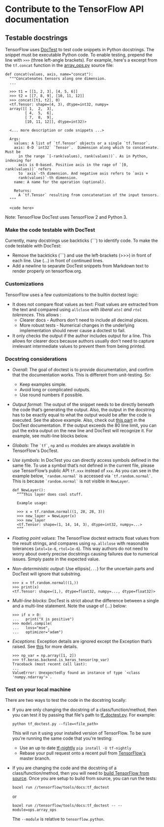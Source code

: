 # Contribute to the TensorFlow API documentation

## Testable docstrings

TensorFlow uses [DocTest](https://docs.python.org/3/library/doctest.html) to
test code snippets in Python docstrings. The snippet must be executable Python
code. To enable testing, prepend the line with `>>>` (three left-angle
brackets). For example, here's a excerpt from the `tf.concat` function in the
[array_ops.py](https://www.tensorflow.org/code/tensorflow/python/ops/array_ops.py)
source file:

```
def concat(values, axis, name="concat"):
  """Concatenates tensors along one dimension.
  ...

  >>> t1 = [[1, 2, 3], [4, 5, 6]]
  >>> t2 = [[7, 8, 9], [10, 11, 12]]
  >>> concat([t1, t2], 0)
  <tf.Tensor: shape=(4, 3), dtype=int32, numpy=
  array([[ 1,  2,  3],
         [ 4,  5,  6],
         [ 7,  8,  9],
         [10, 11, 12]], dtype=int32)>

  <... more description or code snippets ...>

  Args:
    values: A list of `tf.Tensor` objects or a single `tf.Tensor`.
    axis: 0-D `int32` `Tensor`.  Dimension along which to concatenate. Must be
      in the range `[-rank(values), rank(values))`. As in Python, indexing for
      axis is 0-based. Positive axis in the rage of `[0, rank(values))` refers
      to `axis`-th dimension. And negative axis refers to `axis +
      rank(values)`-th dimension.
    name: A name for the operation (optional).

    Returns:
      A `tf.Tensor` resulting from concatenation of the input tensors.
  """

  <code here>
```

Note: TensorFlow DocTest uses TensorFlow 2 and Python 3.

### Make the code testable with DocTest

Currently, many docstrings use backticks (```) to identify code. To make the
code testable with DocTest:

- Remove the backticks (```) and use the left-brackets (>>>) in front of each
  line. Use (...) in front of continued lines.
- Add a newline to separate DocTest snippets from Markdown text to
  render properly on tensorflow.org.

### Customizations

TensorFlow uses a few customizations to the builtin doctest logic:

- It does not compare float values as text: Float values are extracted from
  the text and compared using `allclose` with _liberal `atol` and `rtol`
  tolerences_. This allows :
  - Clearer docs - Authors don't need to include all decimal places.
  - More robust tests - Numerical changes in the underlying implementation
    should never cause a doctest to fail.
- It only checks the output if the author includes output for a line. This
  allows for clearer docs because authors usually don't need to capture
  irrelevant intermediate values to prevent them from being printed.

### Docstring considerations

- _Overall_: The goal of doctest is to provide documentation, and confirm that
  the documentation works. This is different from unit-testing. So:
  - Keep examples simple.
  - Avoid long or complicated outputs.
  - Use round numbers if possible.
- _Output format_: The output of the snippet needs to be directly beneath the
  code that’s generating the output. Also, the output in the docstring has to
  be exactly equal to what the output would be after the code is executed. See
  the above example. Also, check out
  [this part](https://docs.python.org/3/library/doctest.html#warnings) in the
  DocTest documentation. If the output exceeds the 80 line limit, you can put
  the extra output on the new line and DocTest will recognize it. For example,
  see multi-line blocks below.
- _Globals_: The <code>&#96;tf&#96;</code>, `np` and `os` modules are always
  available in TensorFlow's DocTest.
- _Use symbols_: In DocTest you can directly access symbols defined in the
  same file. To use a symbol that’s not defined in the current file, please
  use TensorFlow’s public API `tf.xxx` instead of `xxx`. As you can see in the
  example below, <code>&#96;random.normal&#96;</code> is accessed via
  <code>&#96;tf.random.normal&#96;</code>. This is because
  <code>&#96;random.normal&#96;</code> is not visible in `NewLayer`.

  ```
  def NewLayer():
    “””This layer does cool stuff.

    Example usage:

    >>> x = tf.random.normal((1, 28, 28, 3))
    >>> new_layer = NewLayer(x)
    >>> new_layer
    <tf.Tensor: shape=(1, 14, 14, 3), dtype=int32, numpy=...>
    “””
  ```

- _Floating point values_: The TensorFlow doctest extracts float values from
  the result strings, and compares using `np.allclose` with reasonable
  tolerances (`atol=1e-6`, `rtol=1e-6`). This way authors do not need to worry
  about overly precise docstrings causing failures due to numerical issues.
  Simply paste in the expected value.

- _Non-deterministic output_: Use ellipsis(`...`) for the uncertain parts and
  DocTest will ignore that substring.

  ```
  >>> x = tf.random.normal((1,))
  >>> print(x)
  <tf.Tensor: shape=(1,), dtype=float32, numpy=..., dtype=float32)>
  ```

- _Multi-line blocks_: DocTest is strict about the difference between a single
  and a multi-line statement. Note the usage of (...) below:

  ```
  >>> if x > 0:
  ...   print("X is positive")
  >>> model.compile(
  ...   loss="mse",
  ...   optimizer="adam")
  ```

- _Exceptions_: Exception details are ignored except the Exception that’s
  raised. See
  [this](https://docs.python.org/3/library/doctest.html#doctest.IGNORE_EXCEPTION_DETAIL)
  for more details.

  ```
  >>> np_var = np.array([1, 2])
  >>> tf.keras.backend.is_keras_tensor(np_var)
  Traceback (most recent call last):
  ...
  ValueError: Unexpectedly found an instance of type `<class 'numpy.ndarray'>`.
  ```

### Test on your local machine

There are two ways to test the code in the docstring locally:

- If you are only changing the docstring of a class/function/method, then you
  can test it by passing that file's path to
  [tf_doctest.py](https://www.tensorflow.org/code/tensorflow/tools/docs/tf_doctest.py).
  For example:

  <pre class="prettyprint lang-bsh">
  <code class="devsite-terminal">python tf_doctest.py --file=&lt;file_path&gt;</code>
  </pre>

  This will run it using your installed version of TensorFlow. To be sure
  you're running the same code that you're testing:

  - Use an up to date [tf-nightly](https://pypi.org/project/tf-nightly/)
    `pip install -U tf-nightly`
  - Rebase your pull request onto a recent pull from
    [TensorFlow's](https://github.com/tensorflow/tensorflow) master branch.

- If you are changing the code and the docstring of a class/function/method,
  then you will need to
  [build TensorFlow from source](../../install/source.md). Once you are setup
  to build from source, you can run the tests:

  <pre class="prettyprint lang-bsh">
  <code class="devsite-terminal">bazel run //tensorflow/tools/docs:tf_doctest</code>
  </pre>

  or

  <pre class="prettyprint lang-bsh">
  <code class="devsite-terminal">bazel run //tensorflow/tools/docs:tf_doctest -- --module=ops.array_ops</code>
  </pre>

  The `--module` is relative to `tensorflow.python`.
